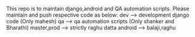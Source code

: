 This repo is to maintain django,android and QA automation scripts. Please maintain and push respective code as below:
dev --> development django code (Only mahesh)
qa --> qa automation scripts (Only shanker and Bharathi)
master,prod --> strictly raghu datta
android --> balaji,raghu

